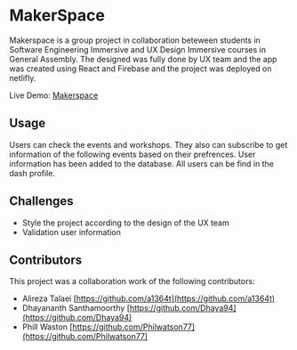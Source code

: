 # MakerSpace
Makerspace is a group project in collaboration beteween students in Software Engineering Immersive and UX Design Immersive courses in General Assembly. The designed was fully done by UX team and the app was created using React and Firebase and the project was deployed on netlifly.

Live Demo: [Makerspace](https://makerbay-sydney.netlify.app/)

## Usage
Users can check the events and workshops. They also can subscribe to get information of the following events based on their prefrences.
User information has been added to the database. All users can be find in the dash profile.


## Challenges
- Style the project according to the design of the UX team
- Validation user information



## Contributors
This project was a collaboration work of the following contributors:

- Alireza Talaei [https://github.com/a1364t](https://github.com/a1364t)
- Dhayananth Santhamoorthy [https://github.com/Dhaya94](https://github.com/Dhaya94)
- Phill Waston [https://github.com/Philwatson77](https://github.com/Philwatson77)
